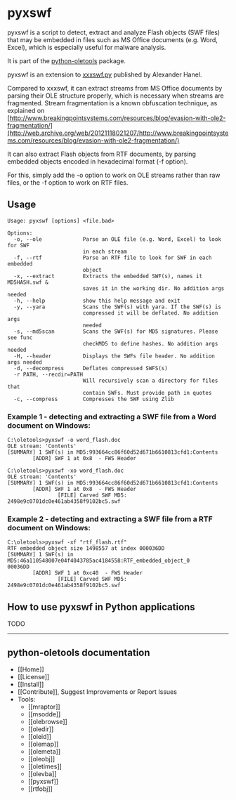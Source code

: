 pyxswf
======

pyxswf is a script to detect, extract and analyze Flash objects (SWF files) that may
be embedded in files such as MS Office documents (e.g. Word, Excel),
which is especially useful for malware analysis.

It is part of the [python-oletools](http://www.decalage.info/python/oletools) package.

pyxswf is an extension to [xxxswf.py](http://hooked-on-mnemonics.blogspot.nl/2011/12/xxxswfpy.html) published by Alexander Hanel.

Compared to xxxswf, it can extract streams from MS Office documents by parsing
their OLE structure properly, which is necessary when streams are fragmented.
Stream fragmentation is a known obfuscation technique, as explained on
[http://www.breakingpointsystems.com/resources/blog/evasion-with-ole2-fragmentation/](http://web.archive.org/web/20121118021207/http://www.breakingpointsystems.com/resources/blog/evasion-with-ole2-fragmentation/)

It can also extract Flash objects from RTF documents, by parsing embedded objects encoded in hexadecimal format (-f option).

For this, simply add the -o option to work on OLE streams rather than raw files, or the -f option to work on RTF files.

## Usage

```text
Usage: pyxswf [options] <file.bad>

Options:
  -o, --ole             Parse an OLE file (e.g. Word, Excel) to look for SWF
                        in each stream
  -f, --rtf             Parse an RTF file to look for SWF in each embedded
                        object
  -x, --extract         Extracts the embedded SWF(s), names it MD5HASH.swf &
                        saves it in the working dir. No addition args needed
  -h, --help            show this help message and exit
  -y, --yara            Scans the SWF(s) with yara. If the SWF(s) is
                        compressed it will be deflated. No addition args
                        needed
  -s, --md5scan         Scans the SWF(s) for MD5 signatures. Please see func
                        checkMD5 to define hashes. No addition args needed
  -H, --header          Displays the SWFs file header. No addition args needed
  -d, --decompress      Deflates compressed SWFS(s)
  -r PATH, --recdir=PATH
                        Will recursively scan a directory for files that
                        contain SWFs. Must provide path in quotes
  -c, --compress        Compresses the SWF using Zlib
```

### Example 1 - detecting and extracting a SWF file from a Word document on Windows:

```text
C:\oletools>pyxswf -o word_flash.doc
OLE stream: 'Contents'
[SUMMARY] 1 SWF(s) in MD5:993664cc86f60d52d671b6610813cfd1:Contents
        [ADDR] SWF 1 at 0x8  - FWS Header

C:\oletools>pyxswf -xo word_flash.doc
OLE stream: 'Contents'
[SUMMARY] 1 SWF(s) in MD5:993664cc86f60d52d671b6610813cfd1:Contents
        [ADDR] SWF 1 at 0x8  - FWS Header
                [FILE] Carved SWF MD5: 2498e9c0701dc0e461ab4358f9102bc5.swf
```

### Example 2 - detecting and extracting a SWF file from a RTF document on Windows:

```text
C:\oletools>pyxswf -xf "rtf_flash.rtf"
RTF embedded object size 1498557 at index 000036DD
[SUMMARY] 1 SWF(s) in MD5:46a110548007e04f4043785ac4184558:RTF_embedded_object_0
00036DD
        [ADDR] SWF 1 at 0xc40  - FWS Header
                [FILE] Carved SWF MD5: 2498e9c0701dc0e461ab4358f9102bc5.swf
```

## How to use pyxswf in Python applications	

TODO

--------------------------------------------------------------------------

python-oletools documentation
-----------------------------

- [[Home]]
- [[License]]
- [[Install]]
- [[Contribute]], Suggest Improvements or Report Issues
- Tools:
	- [[mraptor]]
	- [[msodde]]
	- [[olebrowse]]
	- [[oledir]]
	- [[oleid]]
	- [[olemap]]
	- [[olemeta]]
	- [[oleobj]]
	- [[oletimes]]
	- [[olevba]]
	- [[pyxswf]]
	- [[rtfobj]]
